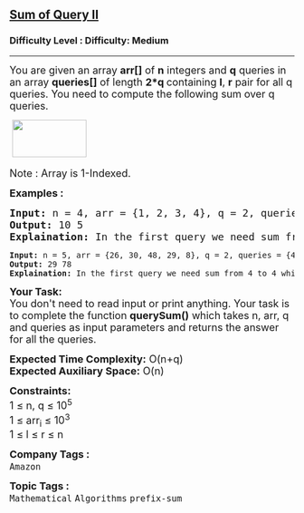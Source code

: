 <h2><a href="https://www.geeksforgeeks.org/problems/sum-of-query-ii5310/1">Sum of Query II</a></h2><h3>Difficulty Level : Difficulty: Medium</h3><hr><div class="problems_problem_content__Xm_eO"><p><span style="font-size: 18px;">You are given an array <strong>arr[]</strong> of <strong>n</strong> integers and <strong>q</strong> queries in an array <strong>queries[]</strong> of length <strong>2*q </strong>containing <strong>l</strong>, <strong>r</strong> pair for all q queries. You need to compute the following sum over q queries.</span></p>
<p><span style="font-size: 18px;">&nbsp;<img src="https://media.geeksforgeeks.org/img-practice/prod/addEditProblem/705010/Web/Other/blobid0_1717675141.png" width="131" height="66"></span></p>
<p><span style="font-size: 18px;">Note : Array is 1-Indexed.</span></p>
<p><strong><span style="font-size: 18px;">Examples :<br></span></strong></p>
<pre><span style="font-size: 18px;"><strong>Input:</strong> n = 4, arr = {1, 2, 3, 4}, q = 2, queries = {1, 4, 2, 3}
<strong>Output:</strong> 10 5
<strong>Explaination:</strong> In the first query we need sum from 1 to 4 which is 1+2+3+4 = 10. In the second query we need sum from 2 to 3 which is 2 + 3 = 5.<br></span></pre>
<pre><strong>Input:</strong> n = 5, arr = {26, 30, 48, 29, 8}, q = 2, queries = {4, 4, 2, 3}
<strong>Output:</strong> 29 78
<strong>Explaination:</strong> In the first query we need sum from 4 to 4 which is 29. In the second query we need sum from 2 to 3 which is 30 + 48 = 78.</pre>
<p><span style="font-size: 18px;"><strong>Your Task:</strong><br>You don't need to read input or print anything. Your task is to complete the function <strong>querySum()</strong> which takes n, arr, q and queries as input parameters and returns the answer for all the queries.</span></p>
<p><span style="font-size: 18px;"><strong>Expected Time Complexity:</strong> O(n+q)<br><strong>Expected Auxiliary Space:</strong> O(n)</span></p>
<p><span style="font-size: 18px;"><strong>Constraints:</strong><br>1 ≤ n, q ≤ 10<sup>5</sup><br>1 ≤ arr<sub>i</sub> ≤ 10<sup>3</sup><br>1 ≤ l ≤ r ≤ n</span></p></div><p><span style=font-size:18px><strong>Company Tags : </strong><br><code>Amazon</code>&nbsp;<br><p><span style=font-size:18px><strong>Topic Tags : </strong><br><code>Mathematical</code>&nbsp;<code>Algorithms</code>&nbsp;<code>prefix-sum</code>&nbsp;
